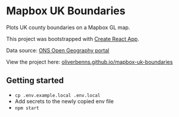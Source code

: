 # Mapbox UK Boundaries

Plots UK county boundaries on a Mapbox GL map.

This project was bootstrapped with [Create React App](https://github.com/facebook/create-react-app).

Data source: [ONS Open Geography portal](https://geoportal.statistics.gov.uk/datasets/bbf13c40ca8f4931afc0a46d079af58c/explore)

View the project here: [oliverbenns.github.io/mapbox-uk-boundaries](https://oliverbenns.github.io/mapbox-uk-boundaries)

## Getting started

- `cp .env.example.local .env.local`
- Add secrets to the newly copied env file
- `npm start`
